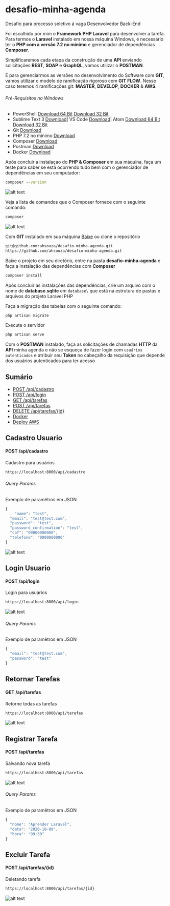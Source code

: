 # desafio-minha-agenda
Desafio para processo seletivo á vaga Desenvolvedor Back-End

Foi escolhido por mim o **Framework PHP Laravel** para desenvolver a tarefa.
Para termos o **Laravel** instalado em nossa máquina Windows, é necessário ter o **PHP com a versão 7.2 no mínimo** e gerenciador de dependências **Composer**.

Simplificaremos cada etapa da construção de uma **API** enviando solicitações **REST**, **SOAP** e **GraphQL**, vamos utilizar o **POSTMAN**.

E para gerenciarmos as versões no desenvolvimento do Software com **GIT**, vamos utilizar o modelo de ramificação rigoroso com **GIT FLOW**. Nesse caso teremos 
4 ramificações git: **MASTER**, **DEVELOP**, **DOCKER** & **AWS**.

###### Pré-Requisitos no Windows

- PowerShell [Download 64 Bit](https://github.com/PowerShell/PowerShell/releases/download/v7.0.3/PowerShell-7.0.3-win-x64.zip) [Download 32 Bit](https://github.com/PowerShell/PowerShell/releases/download/v7.0.3/PowerShell-7.0.3-win-x86.zip)
- Sublime Text 3 [Download](https://www.sublimetext.com/3)| VS Code [Download](https://code.visualstudio.com/download)| Atom [Download 64 Bit](https://github.com/atom/atom/releases/download/v1.50.0/AtomSetup-x64.exe) [Download 32 Bit](https://github.com/atom/atom/releases/download/v1.50.0/AtomSetup.exe)
- Git [Download](https://git-scm.com/downloads)
- PHP 7.2 no mínimo [Download](https://windows.php.net/download/)
- Composer [Download](https://getcomposer.org/)
- Postman [Download](https://www.postman.com/downloads/)
- Docker [Download](https://docs.docker.com/docker-for-windows/install/)


Após concluir a instalaçao do **PHP & Composer** em sua máquina, faça um teste para saber se está ocorrendo tudo bem com o gerenciador de dependências em seu computador:

```cmd
composer --version
```
![alt text](img/composer-version.png)

Veja a lista de comandos que o Composer fornece com o seguinte comando:

```cmd
composer
```
![alt text](img/composer.png)




Com **GIT** instalado em sua máquina [Baixe](https://github.com/ahsouza/desafio-minha-agenda/archive/master.zip) ou clone o repositório

```sh
git@github.com:ahsouza/desafio-minha-agenda.git
https://github.com/ahsouza/desafio-minha-agenda.git
```

Baixe o projeto em seu diretório, entre na pasta **desafio-minha-agenda** e faça a instalação das dependências com **Composer**

```sh
composer install
```
Após concluir as instalações das dependências, crie um arquivo com o nome de **database.sqlite** em `database\` que está na estrutura de pastas e arquivos do projeto Laravel PHP

Faça a migração das tabelas com o seguinte comando:

```sh
php artisan migrate
```
Execute o servidor

```sh
php artisan serve
```

Com o **POSTMAN** instalado, faça as solicitações de chamadas **HTTP** da **API** minha agenda e não se esqueça de fazer login com `usuários autenticados` e atribuir seu **Token** no cabeçalho da requisição que depende dos usuários autenticados para ter acesso

## Sumário

  - [POST /api/cadastro](#cadastro-usuario)
  - [POST /api/login](#login-usuario)
  - [GET /api/tarefas](#retornar-tarefas)
  - [POST /api/tarefas](#registrar-tarefa)
  - [DELETE /api/tarefas/{id}](#excluir-tarefa)
  - [Docker](#containerizando-app)
  - [Deploy AWS](#implantando-aplicativo)


## Cadastro Usuario

#### POST /api/cadastro
Cadastro para usuários

```bash
https://localhost:8000/api/cadastro
```
###### Query Params

Exemplo de paramêtros em JSON

```js
{
	"name": "test",
  "email": "test@test.com",
  "password": "test",
  "password_confirmation": "test",
  "cpf": "00000000000",
  "telefone": "0000000000"
}
```

![alt text](img/POST_register.png)

## Login Usuario

#### POST /api/login
Login para usuários

```bash
https://localhost:8000/api/login
```
![alt text](img/POST_login.png)

###### Query Params

Exemplo de paramêtros em JSON

```js
{
  "email": "test@test.com",
  "password": "test"
}
```


## Retornar Tarefas

#### GET /api/tarefas
Retorne todas as tarefas

```bash
https://localhost:8000/api/tarefas
```
![alt text](img/GET_tasks.png)


## Registrar Tarefa

#### POST /api/tarefas
Salvando nova tarefa

```bash
https://localhost:8000/api/tarefas
```
![alt text](img/POST_tasks.png)


###### Query Params

Exemplo de paramêtros em JSON

```js
{
  "nome": "Aprender Laravel",
  "data": "2020-10-08",
  "hora": "09:30"
}
```

## Excluir Tarefa

#### POST /api/tarefas/{id}
Deletando tarefa

```bash
https://localhost:8000/api/tarefas/{id}
```
![alt text](img/DELETE_task.png)
